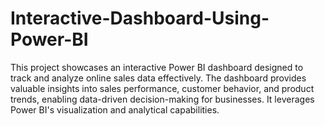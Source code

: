 # Interactive-Dashboard-Using-Power-BI
This project showcases an interactive Power BI dashboard designed to track and analyze online sales data effectively. The dashboard provides valuable insights into sales performance, customer behavior, and product trends, enabling data-driven decision-making for businesses. It leverages Power BI's visualization and analytical capabilities.
